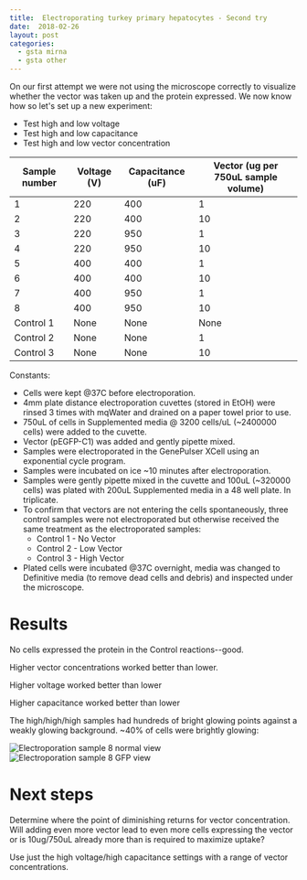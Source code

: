 ```yaml
---
title:  Electroporating turkey primary hepatocytes - Second try
date:  2018-02-26
layout: post
categories:
  - gsta mirna
  - gsta other
---
```

On our first attempt we were not using the microscope correctly to visualize whether the vector was taken up and the protein expressed. We now know how so let's set up a new experiment:
  * Test high and low voltage
  * Test high and low capacitance
  * Test high and low vector concentration

| Sample number | Voltage (V) | Capacitance (uF) | Vector (ug per 750uL sample volume) |
| ------------- | ----------- | ---------------- | ----------------------------------- |
| 1 | 220 | 400 | 1 |
| 2 | 220 | 400 | 10 |
| 3 | 220 | 950 | 1 |
| 4 | 220 | 950 | 10 |
| 5 | 400 | 400 | 1 |
| 6 | 400 | 400 | 10 |
| 7 | 400 | 950 | 1 |
| 8 | 400 | 950 | 10 |
| Control 1 | None | None | None |
| Control 2 | None | None | 1 |
| Control 3 | None | None | 10 |

Constants:
  * Cells were kept @37C before electroporation.
  * 4mm plate distance electroporation cuvettes (stored in EtOH) were rinsed 3 times with mqWater and drained on a paper towel prior to use.
  * 750uL of cells in Supplemented media @ 3200 cells/uL (~2400000 cells) were added to the cuvette.
  * Vector (pEGFP-C1) was added and gently pipette mixed.
  * Samples were electroporated in the GenePulser XCell using an exponential cycle program.
  * Samples were incubated on ice ~10 minutes after electroporation.
  * Samples were gently pipette mixed in the cuvette and 100uL (~320000 cells) was plated with 200uL Supplemented media in a 48 well plate. In triplicate.
  * To confirm that vectors are not entering the cells spontaneously, three control samples were not electroporated but otherwise received the same treatment as the electroporated samples:
    - Control 1 - No Vector
    - Control 2 - Low Vector
    - Control 3 - High Vector
  * Plated cells were incubated @37C overnight, media was changed to Definitive media (to remove dead cells and debris) and inspected under the microscope.

# Results

No cells expressed the protein in the Control reactions--good.

Higher vector concentrations worked better than lower.

Higher voltage worked better than lower

Higher capacitance worked better than lower

The high/high/high samples had hundreds of bright glowing points against a weakly glowing background. ~40% of cells were brightly glowing:

![Electroporation sample 8 normal view][image1]
![Electroporation sample 8 GFP view][image2]

# Next steps

Determine where the point of diminishing returns for vector concentration. Will adding even more vector lead to even more cells expressing the vector or is 10ug/750uL already more than is required to maximize uptake?

Use just the high voltage/high capacitance settings with a range of vector concentrations.

[image1]: {{site.image_path}}Electroporation_Sample_8_normal_view.jpg
[image2]: {{site.image_path}}Electroporation_Sample_8_GFP_view.jpg
